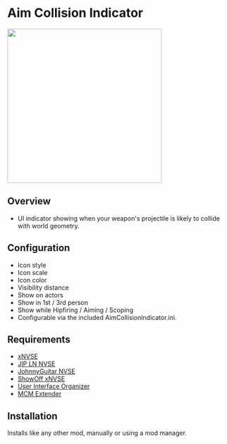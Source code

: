 # Aim Collision Indicator
<p align="left"> <img height="350px" src="https://staticdelivery.nexusmods.com/mods/130/images/90031/90031-1732836328-160742042.png"> </p>

## Overview
- UI indicator showing when your weapon's projectile is likely to collide with world geometry.

## Configuration
- Icon style
- Icon scale
- Icon color
- Visibility distance
- Show on actors
- Show in 1st / 3rd person
- Show while Hipfiring / Aiming / Scoping
- Configurable via the included AimCollisionIndicator.ini.

## Requirements
- [xNVSE](https://www.nexusmods.com/newvegas/mods/67883)
- [JIP LN NVSE](https://www.nexusmods.com/newvegas/mods/58277)
- [JohnnyGuitar NVSE](https://www.nexusmods.com/newvegas/mods/66927)
- [ShowOff xNVSE](https://www.nexusmods.com/newvegas/mods/72541)
- [User Interface Organizer](https://www.nexusmods.com/newvegas/mods/57174)
- [MCM Extender](https://www.nexusmods.com/newvegas/mods/93642)

## Installation
Installs like any other mod, manually or using a mod manager.